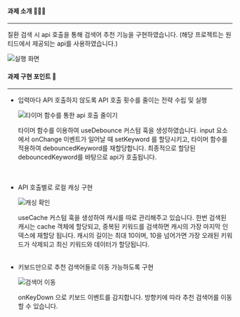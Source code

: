 #### 과제 소개 👩🏻‍💻

---

질환 검색 시 api 호출을 통해 검색어 추천 기능을 구현하였습니다. (해당 프로젝트는 원티드에서 제공되는 api를 사용하였습니다.)

![실행 화면](https://github.com/ju-ju2/wanted-pre-onboarding-final/assets/71650663/6fcfae6b-dd5c-4875-add7-d60a7b065025)

#### 과제 구현 포인트 🚀

---

- 입력마다 API 호출하지 않도록 API 호출 횟수를 줄이는 전략 수립 및 실행

  ![타이머 함수를 통한 api 호출 줄이기](https://github.com/ju-ju2/wanted-pre-onboarding-final/assets/71650663/f8e1bea8-1be1-4352-af4b-8487fdb5269a)

  타이머 함수를 이용하여 useDebounce 커스텀 훅을 생성하였습니다. input 요소에서 onChange 이벤트가 일어날 때 setKeyword 를 할당시키고, 타이머 함수를 적용하여 debouncedKeyword를 재할당합니다. 최종적으로 할당된 debouncedKeyword를 바탕으로 api가 호출됩니다.
  <br />  
  <br />

- API 호출별로 로컬 캐싱 구현

  ![캐싱 확인](https://github.com/ju-ju2/wanted-pre-onboarding-final/assets/71650663/4bf08ffc-6812-48a3-8877-f3aea2976891)

  useCache 커스텀 훅을 생성하여 캐시를 따로 관리해주고 있습니다. 한번 검색된 캐시는 cache 객체에 할당되고, 중복된 키워드를 검색하면 캐시의 가장 마지막 인덱스에 재할당 됩니다. 캐시의 길이는 최대 10이며, 10을 넘어가면 가장 오래된 키워드가 삭제되고 최신 키워드와 데이터가 할당됩니다.
  <br />
  <br />

- 키보드만으로 추천 검색어들로 이동 가능하도록 구현

  ![검색어 이동](https://github.com/ju-ju2/wanted-pre-onboarding-final/assets/71650663/e726db7b-9522-4745-9d09-0cdee0288ae5)

  onKeyDown 으로 키보드 이벤트를 감지합니다. 방향키에 따라 추천 검색어를 이동할 수 있습니다.
